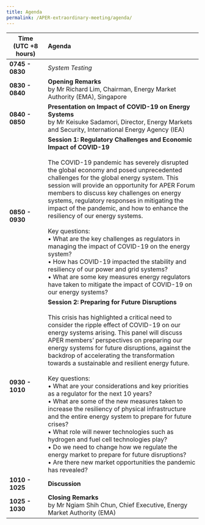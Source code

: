 ```yaml
---
title: Agenda
permalink: /APER-extraordinary-meeting/agenda/
---
```

<style>
  table th:first-of-type {width: 20%}
  table th:nth-of-type(2) {width: 80%}
</style>

| **Time<br>(UTC +8 hours)** | **Agenda** |
|---|:----|
| **0745 - 0830** | *System Testing* |
| **0830 - 0840** | **Opening Remarks**<br>by Mr Richard Lim, Chairman, Energy Market Authority (EMA), Singapore |
| **0840 - 0850** | **Presentation on Impact of COVID-19 on Energy Systems**<br>by Mr Keisuke Sadamori, Director, Energy Markets and Security, International Energy Agency (IEA) |
| **0850 - 0930** | **Session 1: Regulatory Challenges and Economic Impact of COVID-19**<br><br>The COVID-19 pandemic has severely disrupted the global economy and posed unprecedented challenges for the global energy system. This session will provide an opportunity for APER Forum members to discuss key challenges on energy systems, regulatory responses in mitigating the impact of the pandemic, and how to enhance the resiliency of our energy systems.<br><br>Key questions:<br>• What are the key challenges as regulators in managing the impact of COVID-19 on the energy system?<br>• How has COVID-19 impacted the stability and resiliency of our power and grid systems?<br>• What are some key measures energy regulators have taken to mitigate the impact of COVID-19 on our energy systems? |
| **0930 - 1010** | **Session 2: Preparing for Future Disruptions**<br><br>This crisis has highlighted a critical need to consider the ripple effect of COVID-19 on our energy systems arising. This panel will discuss APER members’ perspectives on preparing our energy systems for future disruptions, against the backdrop of accelerating the transformation towards a sustainable and resilient energy future.<br><br>Key questions:<br>• What are your considerations and key priorities as a regulator for the next 10 years?<br>• What are some of the new measures taken to increase the resiliency of physical infrastructure and the entire energy system to prepare for future crises?<br>• What role will newer technologies such as hydrogen and fuel cell technologies play?<br>• Do we need to change how we regulate the energy market to prepare for future disruptions?<br>• Are there new market opportunities the pandemic has revealed? |
| **1010 - 1025** | **Discussion** |
| **1025 - 1030** | **Closing Remarks**<br>by Mr Ngiam Shih Chun, Chief Executive, Energy Market Authority (EMA) |
